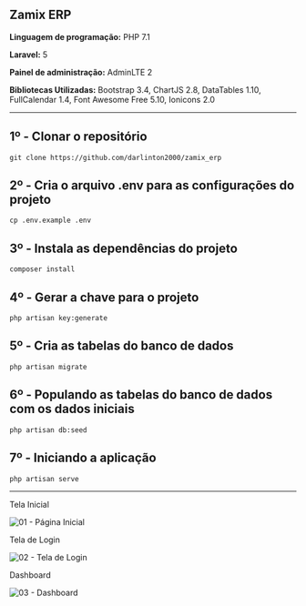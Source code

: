 <h2>Zamix ERP</h2>

<p><b>Linguagem de programação:</b> PHP 7.1</p>
<p><b>Laravel:</b> 5</p>
<p><b>Painel de administração:</b> AdminLTE 2</p>
<p><b>Bibliotecas Utilizadas:</b> Bootstrap 3.4, ChartJS 2.8, DataTables 1.10, FullCalendar 1.4, Font Awesome Free 5.10, Ionicons 2.0</p>

<hr/>

## 1º - Clonar o repositório
```
git clone https://github.com/darlinton2000/zamix_erp
```
## 2º - Cria o arquivo .env para as configurações do projeto
```
cp .env.example .env
```
## 3º - Instala as dependências do projeto
```
composer install
```
## 4º - Gerar a chave para o projeto
```
php artisan key:generate
```
## 5º - Cria as tabelas do banco de dados
```
php artisan migrate
```
## 6º - Populando as tabelas do banco de dados com os dados iniciais
```
php artisan db:seed
```
## 7º - Iniciando a aplicação
```
php artisan serve
```

<hr/>

Tela Inicial

![01 - Página Inicial](https://user-images.githubusercontent.com/46008964/224045952-12ed3040-1672-450a-bb5d-2d7f05a46109.png)

Tela de Login

![02 - Tela de Login](https://user-images.githubusercontent.com/46008964/224046047-8f2e2a8c-e78e-4cd6-ba68-70e8032d3538.png)

Dashboard

![03 - Dashboard](https://user-images.githubusercontent.com/46008964/224576176-d13d2288-3165-466d-8b05-c199465c5c25.png)

